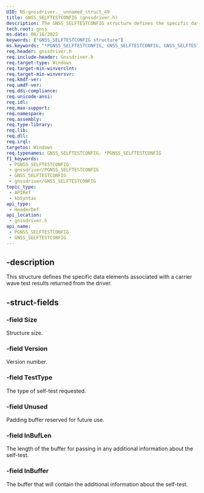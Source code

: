 ```yaml
---
UID: NS:gnssdriver.__unnamed_struct_49
title: GNSS_SELFTESTCONFIG (gnssdriver.h)
description: The GNSS_SELFTESTCONFIG structure defines the specific data elements associated with a carrier wave test results returned from the driver.
tech.root: gnss
ms.date: 06/16/2022
keywords: ["GNSS_SELFTESTCONFIG structure"]
ms.keywords: "*PGNSS_SELFTESTCONFIG, GNSS_SELFTESTCONFIG, GNSS_SELFTESTCONFIG structure [Sensor Devices], PGNSS_SELFTESTCONFIG, PGNSS_SELFTESTCONFIG structure pointer [Sensor Devices], gnss.gnss_selftestconfig, gnssdriver/GNSS_SELFTESTCONFIG, gnssdriver/PGNSS_SELFTESTCONFIG"
req.header: gnssdriver.h
req.include-header: Gnssdriver.h
req.target-type: Windows
req.target-min-winverclnt: 
req.target-min-winversvr: 
req.kmdf-ver: 
req.umdf-ver: 
req.ddi-compliance: 
req.unicode-ansi: 
req.idl: 
req.max-support: 
req.namespace: 
req.assembly: 
req.type-library: 
req.lib: 
req.dll: 
req.irql: 
targetos: Windows
req.typenames: GNSS_SELFTESTCONFIG, *PGNSS_SELFTESTCONFIG
f1_keywords:
 - PGNSS_SELFTESTCONFIG
 - gnssdriver/PGNSS_SELFTESTCONFIG
 - GNSS_SELFTESTCONFIG
 - gnssdriver/GNSS_SELFTESTCONFIG
topic_type:
 - APIRef
 - kbSyntax
api_type:
 - HeaderDef
api_location:
 - gnssdriver.h
api_name:
 - PGNSS_SELFTESTCONFIG
 - GNSS_SELFTESTCONFIG
---
```


## -description

This structure defines the specific data elements associated with a carrier wave test results returned from the driver.

## -struct-fields

### -field Size

Structure size.

### -field Version

Version number.

### -field TestType

The type of self-test requested.

### -field Unused

Padding buffer reserved for future use.

### -field InBufLen

The length of the buffer for passing in any additional information about the self-test.

### -field InBuffer

The buffer that will contain the additional information about the self-test.
